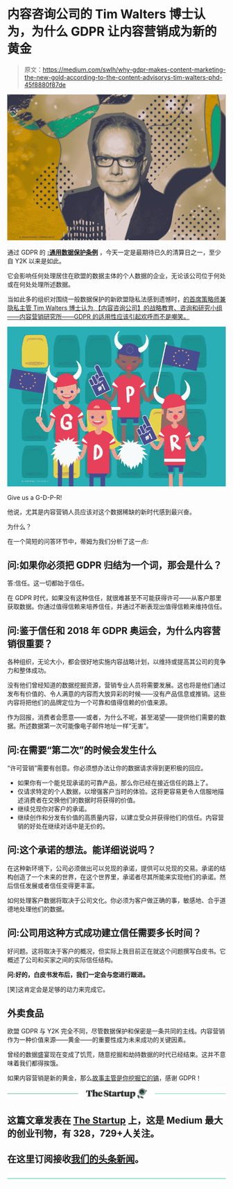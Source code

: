 # 内容咨询公司的 Tim Walters 博士认为，为什么 GDPR 让内容营销成为新的黄金

> 原文：<https://medium.com/swlh/why-gdpr-makes-content-marketing-the-new-gold-according-to-the-content-advisorys-tim-walters-phd-45f8880f87de>

![](img/0b35c4156ba8ba2d203bda16cfe30e12.png)

通过 GDPR 的 [**:通用数据保护条例**]( http://eur-lex.europa.eu/legal-content/EN/TXT/HTML/?uri=CELEX:32016R0679&from=EN) ，今天一定是最期待已久的清算日之一，至少自 Y2K 以来是如此。

它会影响任何处理居住在欧盟的数据主体的个人数据的企业，无论该公司位于何处或在何处处理所述数据。

当如此多的组织对围绕一般数据保护的新欧盟隐私法感到遗憾时，[的首席策略师兼隐私主管 Tim Walters 博士认为,【内容咨询公司】的战略教育、咨询和研究小组——内容营销研究所——GDPR 的适用性应该引起欢呼而不是嘲笑。](https://contentadvisory.net)

![](img/064c5b718bd673bcfe9ba51b74fd7806.png)

Give us a G-D-P-R!

他说，尤其是内容营销人员应该对这个数据稀缺的新时代感到最兴奋。

为什么？

在一个简短的问答环节中，蒂姆为我们分析了这一点:

## **问:如果你必须把 GDPR 归结为一个词，那会是什么？**

答:信任。这一切都始于信任。

在 GDPR 时代，如果没有这种信任，就很难甚至不可能获得许可——从客户那里获取数据。你通过值得信赖来培养信任，并通过不断表现出值得信赖来维持信任。

## **问:鉴于信任和 2018 年 GDPR 奥运会，为什么内容营销很重要？**

各种组织，无论大小，都会很好地实施内容战略计划，以维持或提高其公司的竞争力和整体成功。

没有他们曾经知道的数据挖掘资源，营销专业人员将需要发展。这也将是他们通过发布有价值的、令人满意的内容而大放异彩的时候——没有产品信息或推销。这些内容将把他们的品牌定位为一个可靠和值得信赖的价值来源。

作为回报，消费者会愿意——或者，为什么不呢，甚至渴望——提供他们需要的数据。所述数据第一次可能像电子邮件地址一样“无害”。

## **问:在需要“第二次”的时候会发生什么**

“许可营销”需要有创意。你必须想办法让你的数据请求得到更积极的回应。

*   如果你有一个能兑现承诺的可靠产品，那么你已经在接近信任的路上了。
*   仅请求特定的个人数据，以增强客户当时的体验。这将更容易更令人信服地描述消费者在交换他们的数据时将获得的价值。
*   继续兑现你对客户的承诺。
*   继续创作和分发有价值的高质量内容，以建立受众并获得他们的信任。内容营销的好处在继续对话中是无价的。

## **问:这个承诺的想法。能详细说说吗？**

在这种新环境下，公司必须做出可以兑现的承诺，提供可以兑现的交易。承诺的结构创造了一个未来的世界，在这个世界里，承诺者尽其所能来实现他们的承诺。然后信任发展或者信任变得更丰富。

如何处理客户数据将取决于公司文化。你必须为客户做正确的事，敏感地、合乎道德地处理他们的数据。

## **问:公司用这种方式成功建立信任需要多长时间？**

好问题。这将取决于客户的概况，但实际上我目前正在就这个问题撰写白皮书。它概述了公司和买家之间的实际信任结构。

**问:好的，白皮书发布后，我们一定会与您进行跟进。**

[笑]这肯定会是足够的动力来完成它。

## 外卖食品

欧盟 GDPR 与 Y2K 完全不同，尽管数据保护和保密是一条共同的主线。内容营销作为一种价值来源——黄金——的重要性成为未来成功的关键因素。

曾经的数据盛宴现在变成了饥荒，随意挖掘和劫持数据的时代已经结束。这并不意味着我们都得挨饿。

如果内容营销是新的黄金，那么[故事主管是你挖掘它的镐](https://get.storychief.com/content-publisher)，感谢 GDPR！

[![](img/308a8d84fb9b2fab43d66c117fcc4bb4.png)](https://medium.com/swlh)

## 这篇文章发表在 [The Startup](https://medium.com/swlh) 上，这是 Medium 最大的创业刊物，有 328，729+人关注。

## 在这里订阅接收[我们的头条新闻](http://growthsupply.com/the-startup-newsletter/)。

[![](img/b0164736ea17a63403e660de5dedf91a.png)](https://medium.com/swlh)